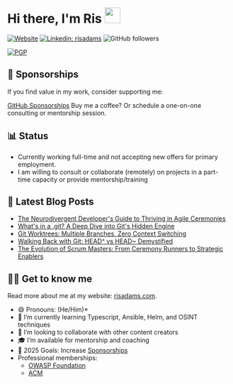 
# Hi there, I'm Ris <img src="https://raw.githubusercontent.com/MartinHeinz/MartinHeinz/master/wave.gif" width="35px" />

[![Website](https://img.shields.io/website?label=risadams.com&style=for-the-badge&url=https%3A%2F%2Frisadams.com)](https://risadams.com) [![Linkedin: risadams](https://img.shields.io/badge/-risadams-blue?style=for-the-badge&logo=Linkedin&logoColor=white&link=https://www.linkedin.com/in/risadams/)](https://www.linkedin.com/in/risadams/) ![GitHub followers](https://img.shields.io/github/followers/risadams?label=Github%20Followers&style=for-the-badge)

[![PGP](https://badgen.net/keybase/pgp/risadams)](https://keybase.io/risadams)

## 💖 Sponsorships

If you find value in my work, consider supporting me:

[GitHub Sponsorships](https://github.com/sponsors/risadams)
Buy me a coffee? Or schedule a one-on-one consulting or mentorship session.

## 📊 Status

- Currently working full-time and not accepting new offers for primary employment.
- I am willing to consult or collaborate (remotely) on projects in a part-time capacity or provide mentorship/training

## 📝 Latest Blog Posts

<!-- BLOG-POST-LIST:START -->
- [The Neurodivergent Developer&#39;s Guide to Thriving in Agile Ceremonies](https://risadams.com/blog/2025/06/17/the-neurodivergent-developers-guide-to-agile-ceremonies)
- [What&#39;s in a .git? A Deep Dive into Git&#39;s Hidden Engine](https://risadams.com/blog/2025/06/03/whats-in-a-git)
- [Git Worktrees: Multiple Branches, Zero Context Switching](https://risadams.com/blog/2025/05/30/git-worktrees)
- [Walking Back with Git: HEAD^ vs HEAD~ Demystified](https://risadams.com/blog/2025/05/29/walking-back-with-git)
- [The Evolution of Scrum Masters: From Ceremony Runners to Strategic Enablers](https://risadams.com/blog/2025/05/27/the-future-of-scrum-masters)
<!-- BLOG-POST-LIST:END -->

## 👨‍💻 Get to know me

Read more about me at my website: [risadams.com](https://risadams.com).

- 😄 Pronouns: (He/Him)*
- 🌱 I’m currently learning Typescript, Ansible, Helm, and OSINT techniques
- 👯 I’m looking to collaborate with other content creators
- 🎓 I’m available for mentorship and coaching
- 🥅 2025 Goals: Increase [Sponsorships](https://github.com/sponsors/risadams?o=esb)
- Professional memberships:
  - [OWASP Foundation](https://owasp.org/membership/)
  - [ACM](https://www.acm.org/membership)
